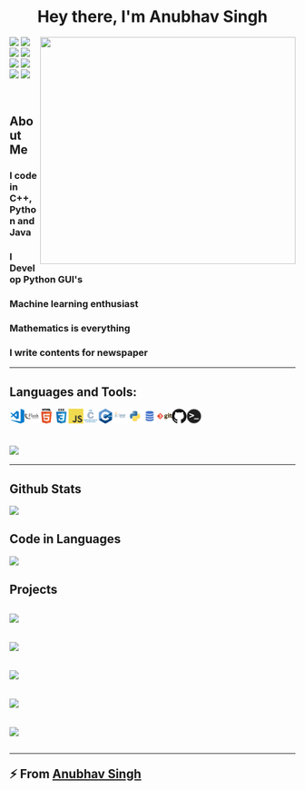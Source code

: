 <p>
  
  <h1 align='center'>Hey there, I'm Anubhav Singh</h1>

</p>

<img align="right" src="https://github.com/anubhavv1998/anubhavv1998/blob/main/Assistant.gif" height="400" width="450">

[![](https://img.shields.io/badge/LinkedIn-AnubhavSingh-blue)](https://www.linkedin.com/in/anubhav-singh-1a9090141/)
[![](https://img.shields.io/badge/Twitter-AnubhavSingh-skyblue)](https://twitter.com/Anubhav02017/)
[![](https://img.shields.io/badge/HackerRank-anubhavv1998-brightgreen)](https://www.hackerrank.com/anubhavv1998/)
[![](https://img.shields.io/badge/Portfolio-AnubhavSingh-orange)](https://anubhavv1998.github.io/anubhav/)
[![](https://img.shields.io/badge/GeeksForGeeks-AnubhavSingh-brightgreen)](https://auth.geeksforgeeks.org/user/4nu6h4v51ngh/)
[![](https://img.shields.io/badge/YouTube-AnubhavSingh-darkred)](https://www.youtube.com/channel/UCkyPJOfBGt0z9kdzFe1RZoA)
[![](https://img.shields.io/badge/Gmail-anubhavsingh02016@gmail.com-red)](mailto:anubhavsingh02016@gmail.com)
[![](https://img.shields.io/badge/Discord-anubhavsingh-blue)](https://discord.com/channels/692993599192956928/692993599192956931)

<br>

<h2 align="top">About Me</h2>

### I code in C++, Python and Java

### I Develop Python GUI's 

### Machine learning enthusiast

### Mathematics is everything 

### I write contents for newspaper

<hr>

## Languages and Tools:

<img align="left" alt="Visual Studio Code" width="26px" src="https://raw.githubusercontent.com/github/explore/80688e429a7d4ef2fca1e82350fe8e3517d3494d/topics/visual-studio-code/visual-studio-code.png" />
<img align="left" alt="Flask" width="26px" src="https://raw.githubusercontent.com/github/explore/80688e429a7d4ef2fca1e82350fe8e3517d3494d/topics/flask/flask.png" />
<img align="left" alt="HTML5" width="26px" src="https://raw.githubusercontent.com/github/explore/80688e429a7d4ef2fca1e82350fe8e3517d3494d/topics/html/html.png" />
<img align="left" alt="CSS3" width="26px" src="https://raw.githubusercontent.com/github/explore/80688e429a7d4ef2fca1e82350fe8e3517d3494d/topics/css/css.png" />
<img align="left" alt="JavaScript" width="26px" src="https://raw.githubusercontent.com/github/explore/80688e429a7d4ef2fca1e82350fe8e3517d3494d/topics/javascript/javascript.png" />
<img align="left" alt="C" width="26px" src="https://raw.githubusercontent.com/github/explore/80688e429a7d4ef2fca1e82350fe8e3517d3494d/topics/c/c.png" />
<img align="left" alt="CPP" width="26px" src="https://raw.githubusercontent.com/github/explore/80688e429a7d4ef2fca1e82350fe8e3517d3494d/topics/cpp/cpp.png" />
<img align="left" alt="Java" width="26px" src="https://raw.githubusercontent.com/github/explore/80688e429a7d4ef2fca1e82350fe8e3517d3494d/topics/java/java.png" />
<img align="left" alt="python" width="26px" src="https://raw.githubusercontent.com/github/explore/80688e429a7d4ef2fca1e82350fe8e3517d3494d/topics/python/python.png" />
<img align="left" alt="SQL" width="26px" src="https://raw.githubusercontent.com/github/explore/80688e429a7d4ef2fca1e82350fe8e3517d3494d/topics/sql/sql.png" />
<img align="left" alt="Git" width="26px" src="https://raw.githubusercontent.com/github/explore/80688e429a7d4ef2fca1e82350fe8e3517d3494d/topics/git/git.png" />
<img align="left" alt="GitHub" width="26px" src="https://raw.githubusercontent.com/github/explore/78df643247d429f6cc873026c0622819ad797942/topics/github/github.png" />
<img align="left" alt="Terminal" width="26px" src="https://raw.githubusercontent.com/github/explore/80688e429a7d4ef2fca1e82350fe8e3517d3494d/topics/terminal/terminal.png" /><br/>
<br/>
<br>

![](https://komarev.com/ghpvc/?username=your-github-anubhavv1998&label=PROFILE+VIEWS)<hr>

<h2 style="block">Github Stats</h2>
<p width="100%">
  <a href="https://github.com/anubhavv1998">
    <img align="top" src="https://github-readme-stats.vercel.app/api?username=anubhavv1998&theme=highcontrast&show_icons=true&count_private=true" />
  </a>
</p>

<h2 style="block">Code in Languages</h2>
  <p width="100%">
    <a href="https://github.com/anubhavv1998">
      <img align="top" src="https://github-readme-stats.vercel.app/api/top-langs/?username=anubhavv1998&theme=highcontrast&show_icons=true&count_private=true&layout=compact"/>
    </a>
  </p>

  <h2 style="block">  Projects <h2>
  <p width="100%">
    <a href="https://github.com/anubhavv1998/SAIRA-Desktop-Assistant">
      <img align="top" src="https://github-readme-stats.vercel.app/api/pin/?username=anubhavv1998&repo=SAIRA-Desktop-Assistant&theme=highcontrast&show_icons=true&count_private=true&layout=compact"/>
    </a>
      <br><br>

   <a href="https://github.com/anubhavv1998/EmployeeLoanMgt">
    <img align="top" src="https://github-readme-stats.vercel.app/api/pin/?username=anubhavv1998&repo=EmployeeLoanMgt&theme=highcontrast&show_icons=true&count_private=true&layout=compact"/>
    </a>
    <br><br>
    <a href="https://github.com/anubhavv1998/EazyPeazy">
    <img align="top" src="https://github-readme-stats.vercel.app/api/pin/?username=anubhavv1998&repo=EazyPeazy&theme=highcontrast&show_icons=true&count_private=true&layout=compact"/>
    </a>
    <br><br>
    <a href="https://github.com/anubhavv1998/Book-Navigator-GCExtention">
    <img align="top" src="https://github-readme-stats.vercel.app/api/pin/?username=anubhavv1998&repo=Book-Navigator-GCExtention&theme=highcontrast&show_icons=true&count_private=true&layout=compact"/>
    </a>
    <br><br>
    <a href="https://github.com/anubhavv1998/E-Book_Services">
    <img align="top" src="https://github-readme-stats.vercel.app/api/pin/?username=anubhavv1998&repo=E-Book_Services&theme=highcontrast&show_icons=true&count_private=true&layout=compact"/>
    </a>
</p>


<!--
<details>
<summary>:zap:        </summary>
</details>
Here are some gists [here](https://gist.github.com/anubhavv1998)
code snippits here
-->
<hr>

⚡ From  [Anubhav Singh](https://github.com/anubhavv1998)<br><br>



<!-- Aage aur projects bnane hai


<!--
Here are some ideas to get you started:

- 🔭 I’m currently working on ...
- 🌱 I’m currently learning ...
- 👯 I’m looking to collaborate on ...
- 🤔 I’m looking for help with ...
- 💬 Ask me about ...
- 📫 How to reach me: ...
- 😄 Pronouns: ...
- ⚡ Fun fact: ...
-->
